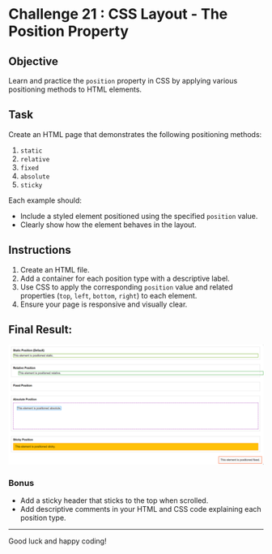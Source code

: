 # Challenge 21 : CSS Layout - The Position Property

## Objective
Learn and practice the `position` property in CSS by applying various positioning methods to HTML elements.

## Task
Create an HTML page that demonstrates the following positioning methods:
1. `static`
2. `relative`
3. `fixed`
4. `absolute`
5. `sticky`

Each example should:
- Include a styled element positioned using the specified `position` value.
- Clearly show how the element behaves in the layout.

## Instructions
1. Create an HTML file.
2. Add a container for each position type with a descriptive label.
3. Use CSS to apply the corresponding `position` value and related properties (`top`, `left`, `bottom`, `right`) to each element.
4. Ensure your page is responsive and visually clear.

## Final Result:
![Final Result Image](../Images/Challenge21Result.png)

### Bonus
- Add a sticky header that sticks to the top when scrolled.
- Add descriptive comments in your HTML and CSS code explaining each position type.

---

Good luck and happy coding!
